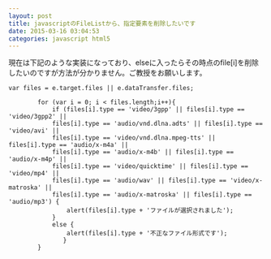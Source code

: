 ```yaml
---
layout: post
title: javascriptのFileListから、指定要素を削除したいです
date: 2015-03-16 03:04:53
categories: javascript html5
---
```

<p>現在は下記のような実装になっており、elseに入ったらその時点のfile[i]を削除したいのですが方法が分かりません。ご教授をお願いします。</p>



<pre class="lang-js prettyprint-override"><code>var files = e.target.files || e.dataTransfer.files;

        for (var i = 0; i &lt; files.length;i++){
            if (files[i].type == 'video/3gpp' || files[i].type == 'video/3gpp2' ||
            files[i].type == 'audio/vnd.dlna.adts' || files[i].type == 'video/avi' ||
            files[i].type == 'video/vnd.dlna.mpeg-tts' || files[i].type == 'audio/x-m4a' ||
            files[i].type == 'audio/x-m4b' || files[i].type == 'audio/x-m4p' ||
            files[i].type == 'video/quicktime' || files[i].type == 'video/mp4' ||
            files[i].type == 'audio/wav' || files[i].type == 'video/x-matroska' ||
            files[i].type == 'audio/x-matroska' || files[i].type == 'audio/mp3') {
                alert(files[i].type + 'ファイルが選択されました');
            }
            else {
                alert(files[i].type + '不正なファイル形式です');
               }
        }
</code></pre>
